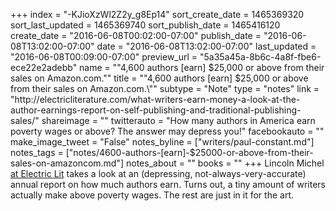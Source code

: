 +++
index = "-KJioXzWl2Z2y_g8Ep14"
sort_create_date = 1465369320
sort_last_updated = 1465369740
sort_publish_date = 1465416120
create_date = "2016-06-08T00:02:00-07:00"
publish_date = "2016-06-08T13:02:00-07:00"
date = "2016-06-08T13:02:00-07:00"
last_updated = "2016-06-08T00:09:00-07:00"
preview_url = "5a35a45a-8b6c-4a8f-fbe6-ece22e2adebb"
name = "\"4,600 authors [earn] $25,000 or above from their sales on Amazon.com.\""
title = "\"4,600 authors [earn] $25,000 or above from their sales on Amazon.com.\""
subtype = "Note"
type = "notes"
link = "http://electricliterature.com/what-writers-earn-money-a-look-at-the-author-earnings-report-on-self-publishing-and-traditional-publishing-sales/"
shareimage = ""
twitterauto = "How many authors in America earn poverty wages or above? The answer may depress you!"
facebookauto = ""
make_image_tweet = "False"
notes_byline = ["writers/paul-constant.md"]
notes_tags = ["notes/4600-authors-[earn]-$25000-or-above-from-their-sales-on-amazoncom.md"]
notes_about = ""
books = ""
+++
 Lincoln Michel [at Electric Lit](http://electricliterature.com/what-writers-earn-money-a-look-at-the-author-earnings-report-on-self-publishing-and-traditional-publishing-sales/) takes a look at an (depressing, not-always-very-accurate) annual report on how much authors earn. Turns out, a tiny amount of writers actually make above poverty wages. The rest are just in it for the art.